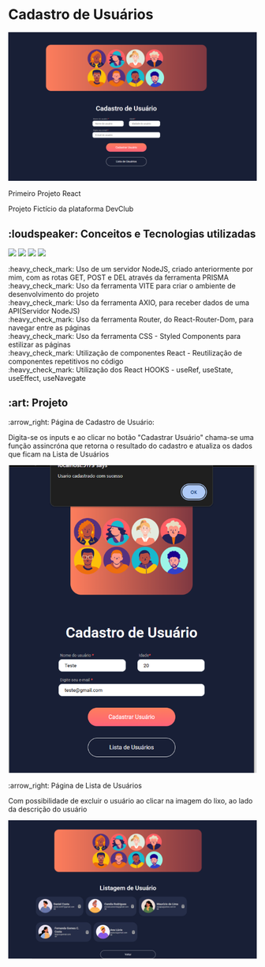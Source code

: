 <h1>Cadastro de Usuários</h1>

<img src="https://github.com/danielcoosta1/cadastro-usuario/blob/develop/src/assets/exemplo_readme.PNG?raw=true">


<p>Primeiro Projeto React</p>
<p>Projeto Fictício da plataforma DevClub</p>

<h2>:loudspeaker: Conceitos e Tecnologias utilizadas</h2>
<p>
<img src="https://img.shields.io/badge/JavaScript-F7DF1E?style=for-the-badge&logo=javascript&logoColor=black">
<img src="https://img.shields.io/badge/HTML5-E34F26?style=for-the-badge&logo=html5&logoColor=white">
<img src="https://img.shields.io/badge/CSS-239120?&style=for-the-badge&logo=css3&logoColor=white">
<img src="https://img.shields.io/badge/React-20232A?style=for-the-badge&logo=react&logoColor=61DAFB">
</p>


<p>
:heavy_check_mark: Uso de um servidor NodeJS, criado anteriormente por mim, com as rotas GET, POST e DEL  através da ferramenta PRISMA</br>
:heavy_check_mark: Uso da ferramenta VITE para criar o ambiente de desenvolvimento do projeto</br>
:heavy_check_mark: Uso da ferramenta AXIO, para receber dados de uma API(Servidor NodeJS)</br>
:heavy_check_mark: Uso da ferramenta Router, do React-Router-Dom, para navegar entre as páginas </br>
:heavy_check_mark: Uso da ferramenta CSS - Styled Components para estilizar as páginas</br>
:heavy_check_mark: Utilização de componentes React - Reutilização de componentes repetitivos no código</br>
:heavy_check_mark: Utilização dos React HOOKS - useRef, useState, useEffect, useNavegate</br>
</p>


<h2> :art:  Projeto</h2>

<p>:arrow_right: Página de Cadastro de Usuário:</p>
<p>Digita-se os inputs e ao clicar no botão "Cadastrar Usuário" chama-se uma função assincróna que retorna o resultado do cadastro e atualiza os dados que ficam na Lista de Usuários </p>

<img src="https://github.com/danielcoosta1/cadastro-usuario/blob/develop/src/assets/exemplo3_readme.PNG?raw=true">

<p>:arrow_right: Página de Lista de Usuários</p>
<p>Com possibilidade de excluir o usuário ao clicar na imagem do lixo, ao lado da descrição do usuário</p>

<img src="https://github.com/danielcoosta1/cadastro-usuario/blob/develop/src/assets/exemplo2_readme.PNG?raw=true">






